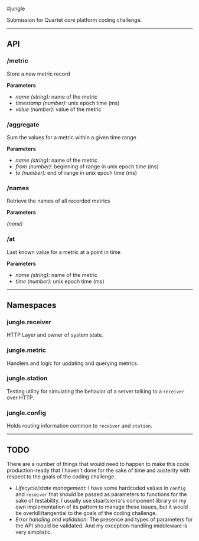 #jungle

Submission for Quartet core platform coding challenge.

-----

## API

### /metric

Store a new metric record

**Parameters**

- *name (string):* name of the metric
- *timestamp (number):* unix epoch time (ms)
- *value (number):* value of the metric

### /aggregate

Sum the values for a metric within a given time range

**Parameters**

- *name (string):* name of the metric
- *from (number):* beginning of range in unix epoch time (ms)
- *to (number):* end of range in unix epoch time (ms)

### /names

Retrieve the names of all recorded metrics

**Parameters**

*(none)*

### /at

Last known value for a metric at a point in time

**Parameters**

- *name (string):* name of the metric
- *time (number):* unix epoch time (ms)

-----

## Namespaces

### jungle.receiver

HTTP Layer and owner of system state.

### jungle.metric

Handlers and logic for updating and querying metrics.

### jungle.station

Testing utility for simulating the behavior of a server talking to a `receiver` over HTTP.

### jungle.config

Holds routing information common to `receiver` and `station`.

-----

## TODO

There are a number of things that would need to happen to make this code production-ready that I haven't done for the sake of time and austerity with respect to the goals of the coding challenge.

- *Lifecycle/state management:* I have some hardcoded values in `config` and `receiver` that should be passed as parameters to functions for the sake of testability. I usually use stuartsierra's component library or my own implementation of its pattern to manage these issues, but it would be overkill/tangential to the goals of the coding challenge.
- *Error handling and validation:* The presence and types of parameters for the API should be validated. And my exception-handling middleware is very simplistic.